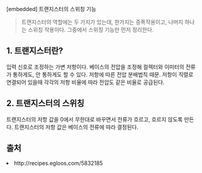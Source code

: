 [embedded] 트랜지스터의 스위칭 기능
> 트랜지스터의 역할에는 두 가지가 있는데, 한가지는 증폭작용이고, 나머지 하나는 스위칭 작용이다. 그중에서 스위칭 기능만 먼저 정리한다.

## 1. 트랜지스터란?
입력 신호로 조정하는 가변 저항이다.
베이스의 전압을 조정해 컬렉터와 이미터의 전류가 통하게도, 안 통하게도 할 수 있다.
저항에 따른 전압 분배법칙 때문.
저항이 직렬로 연결되어 있을때 각각의 저항 비율에 따라 전압도 같은 비율로 공급된다.

## 2. 트랜지스터의 스위칭
트랜지스터의 저항 값을 0에서 무한대로 바꾸면서 전류가 흐르고, 흐르지 않도록 만든다.
트랜지스터의 저항 값은 베이스의 전류에 따라 결정된다.

## 출처
<li> http://recipes.egloos.com/5832185
